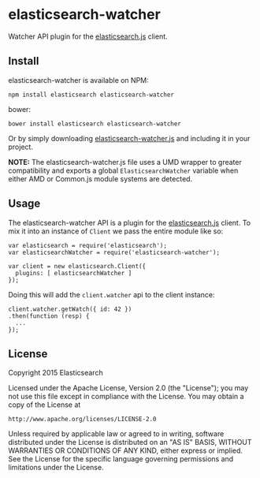 # elasticsearch-watcher

Watcher API plugin for the [elasticsearch.js](https://github.com/elastic/elasticsearch-js) client.

<!--
[![Build Status](http://img.shields.io/travis/elastic/elasticsearch-watcher/master.svg?style=flat-square)](https://travis-ci.org/elastic/elasticsearch-master?branch=master)
[![Coverage Status](http://img.shields.io/coveralls/elastic/elasticsearch-watcher/master.svg?style=flat-square)](https://coveralls.io/r/elastic/elasticsearch-master?branch=4.0)
[![Dependencies up to date](http://img.shields.io/david/elastic/elasticsearch-master.svg?style=flat-square)](https://david-dm.org/elastic/elasticsearch-master)
-->

## Install

elasticsearch-watcher is available on NPM:

```
npm install elasticsearch elasticsearch-watcher
```

bower:

```
bower install elasticsearch elasticsearch-watcher
```

Or by simply downloading [elasticsearch-watcher.js](elasticsearch-watcher.js) and including it in your project.

**NOTE:** The elasticsearch-watcher.js file uses a UMD wrapper to greater compatibility and exports a global `ElasticsearchWatcher` variable when either AMD or Common.js module systems are detected.

## Usage

The elasticsearch-watcher API is a plugin for the [elasticsearch.js](https://github.com/elastic/elasticsearch-js) client. To mix it into an instance of `Client` we pass the entire module like so:

```
var elasticsearch = require('elasticsearch');
var elasticsearchWatcher = require('elasticsearch-watcher');

var client = new elasticsearch.Client({
  plugins: [ elasticsearchWatcher ]
});
```

Doing this will add the `client.watcher` api to the client instance:
```
client.watcher.getWatch({ id: 42 })
.then(function (resp) {
  ...
});
```

## License

Copyright 2015 Elasticsearch

Licensed under the Apache License, Version 2.0 (the "License");
you may not use this file except in compliance with the License.
You may obtain a copy of the License at

    http://www.apache.org/licenses/LICENSE-2.0

Unless required by applicable law or agreed to in writing, software
distributed under the License is distributed on an "AS IS" BASIS,
WITHOUT WARRANTIES OR CONDITIONS OF ANY KIND, either express or implied.
See the License for the specific language governing permissions and
limitations under the License.

